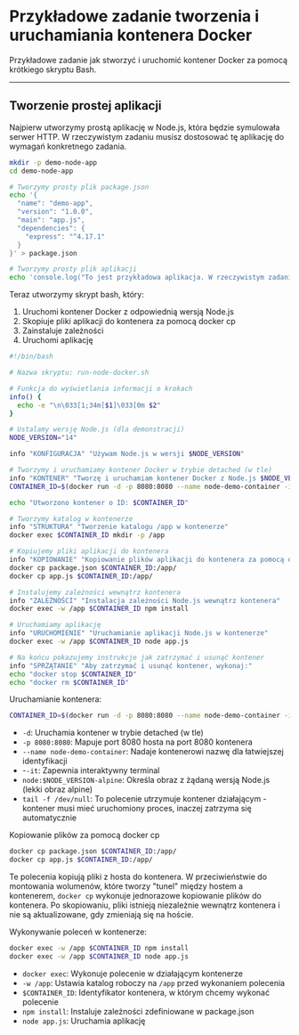 # Przykładowe zadanie tworzenia i uruchamiania kontenera Docker

Przykładowe zadanie jak stworzyć i uruchomić kontener Docker za pomocą krótkiego skryptu Bash.

---
## Tworzenie prostej aplikacji
Najpierw utworzymy prostą aplikację w Node.js, która będzie symulowała serwer HTTP. W rzeczywistym zadaniu musisz dostosować tę aplikację do wymagań konkretnego zadania.
```bash
mkdir -p demo-node-app
cd demo-node-app

# Tworzymy prosty plik package.json
echo '{
  "name": "demo-app",
  "version": "1.0.0",
  "main": "app.js",
  "dependencies": {
    "express": "^4.17.1"
  }
}' > package.json

# Tworzymy prosty plik aplikacji
echo 'console.log("To jest przykładowa aplikacja. W rzeczywistym zadaniu musisz zaimplementować właściwy kod według wymagań.");' > app.js
```

Teraz utworzymy skrypt bash, który:
1. Uruchomi kontener Docker z odpowiednią wersją Node.js
2. Skopiuje pliki aplikacji do kontenera za pomocą docker cp
3. Zainstaluje zależności
4. Uruchomi aplikację
```sh
#!/bin/bash

# Nazwa skryptu: run-node-docker.sh

# Funkcja do wyświetlania informacji o krokach
info() {
  echo -e "\n\033[1;34m[$1]\033[0m $2"
}

# Ustalamy wersję Node.js (dla demonstracji)
NODE_VERSION="14"

info "KONFIGURACJA" "Używam Node.js w wersji $NODE_VERSION"

# Tworzymy i uruchamiamy kontener Docker w trybie detached (w tle)
info "KONTENER" "Tworzę i uruchamiam kontener Docker z Node.js $NODE_VERSION"
CONTAINER_ID=$(docker run -d -p 8080:8080 --name node-demo-container -it node:$NODE_VERSION-alpine tail -f /dev/null)

echo "Utworzono kontener o ID: $CONTAINER_ID"

# Tworzymy katalog w kontenerze
info "STRUKTURA" "Tworzenie katalogu /app w kontenerze"
docker exec $CONTAINER_ID mkdir -p /app

# Kopiujemy pliki aplikacji do kontenera
info "KOPIOWANIE" "Kopiowanie plików aplikacji do kontenera za pomocą docker cp"
docker cp package.json $CONTAINER_ID:/app/
docker cp app.js $CONTAINER_ID:/app/

# Instalujemy zależności wewnątrz kontenera
info "ZALEŻNOŚCI" "Instalacja zależności Node.js wewnątrz kontenera"
docker exec -w /app $CONTAINER_ID npm install

# Uruchamiamy aplikację
info "URUCHOMIENIE" "Uruchamianie aplikacji Node.js w kontenerze"
docker exec -w /app $CONTAINER_ID node app.js

# Na końcu pokazujemy instrukcje jak zatrzymać i usunąć kontener
info "SPRZĄTANIE" "Aby zatrzymać i usunąć kontener, wykonaj:"
echo "docker stop $CONTAINER_ID"
echo "docker rm $CONTAINER_ID"
```
Uruchamianie kontenera:
```sh
CONTAINER_ID=$(docker run -d -p 8080:8080 --name node-demo-container -it node:$NODE_VERSION-alpine tail -f /dev/null)
```
* `-d`: Uruchamia kontener w trybie detached (w tle)
* `-p 8080:8080`: Mapuje port 8080 hosta na port 8080 kontenera
* `--name node-demo-container`: Nadaje kontenerowi nazwę dla łatwiejszej identyfikacji
* -`-it`: Zapewnia interaktywny terminal
* `node:$NODE_VERSION-alpine`: Określa obraz z żądaną wersją Node.js (lekki obraz alpine)
* `tail -f /dev/null`: To polecenie utrzymuje kontener działającym - kontener musi mieć uruchomiony proces, inaczej zatrzyma się automatycznie

Kopiowanie plików za pomocą docker cp
```sh
docker cp package.json $CONTAINER_ID:/app/
docker cp app.js $CONTAINER_ID:/app/
```
Te polecenia kopiują pliki z hosta do kontenera. W przeciwieństwie do montowania wolumenów, które tworzy "tunel" między hostem a kontenerem, `docker cp` wykonuje jednorazowe kopiowanie plików do kontenera. Po skopiowaniu, pliki istnieją niezależnie wewnątrz kontenera i nie są aktualizowane, gdy zmieniają się na hoście.

Wykonywanie poleceń w kontenerze:
```sh
docker exec -w /app $CONTAINER_ID npm install
docker exec -w /app $CONTAINER_ID node app.js
```
* `docker exec`: Wykonuje polecenie w działającym kontenerze
* `-w /app`: Ustawia katalog roboczy na `/app` przed wykonaniem polecenia
* `$CONTAINER_ID`: Identyfikator kontenera, w którym chcemy wykonać polecenie
* `npm install`: Instaluje zależności zdefiniowane w package.json
* `node app.js`: Uruchamia aplikację
